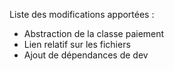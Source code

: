 Liste des modifications apportées :
- Abstraction de la classe paiement
- Lien relatif sur les fichiers
- Ajout de dépendances de dev
